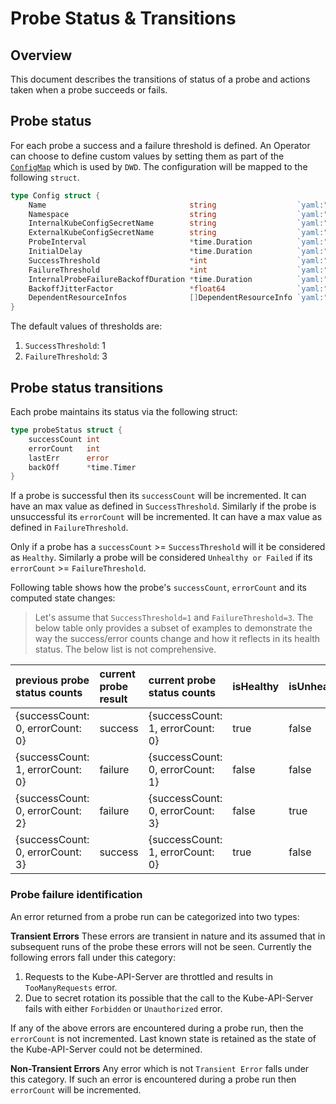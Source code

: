 # Probe Status & Transitions

## Overview

This document describes the transitions of status of a probe and actions taken when a probe succeeds or fails.

## Probe status
For each probe a success and a failure threshold is defined.
An Operator can choose to define custom values by setting them as part of the [`ConfigMap`](/example/04-dwd-prober-configmap.yaml) which is used by `DWD`. The configuration will be mapped to the following `struct`.

```go
type Config struct {
	Name                                string                  `yaml:"name"`
	Namespace                           string                  `yaml:"namespace,omitempty"`
	InternalKubeConfigSecretName        string                  `yaml:"internalKubeConfigSecretName"`
	ExternalKubeConfigSecretName        string                  `yaml:"externalKubeConfigSecretName"`
	ProbeInterval                       *time.Duration          `yaml:"probeInterval,omitempty"`
	InitialDelay                        *time.Duration          `yaml:"initialDelay,omitempty"`
	SuccessThreshold                    *int                    `yaml:"successThreshold,omitempty"`
	FailureThreshold                    *int                    `yaml:"failureThreshold,omitempty"`
	InternalProbeFailureBackoffDuration *time.Duration          `yaml:"internalProbeFailureBackoffDuration,omitempty"`
	BackoffJitterFactor                 *float64                `yaml:"backoffJitterFactor,omitempty"`
	DependentResourceInfos              []DependentResourceInfo `yaml:"dependentResourceInfos"`
}
```
The default values of thresholds are:
1. `SuccessThreshold`:  1
2. `FailureThreshold`: 3


## Probe status transitions

Each probe maintains its status via the following struct:

```go
type probeStatus struct {
	successCount int
	errorCount   int
	lastErr      error
	backOff      *time.Timer
}
```
If a probe is successful then its `successCount` will be incremented. It can have an max value as defined in `SuccessThreshold`. Similarly if the probe is unsuccessful its `errorCount` will be incremented. It can have a max value as defined in `FailureThreshold`.

Only if a probe has a `successCount` >= `SuccessThreshold` will it be considered as `Healthy`. Similarly a probe will be considered `Unhealthy or Failed` if its `errorCount` >= `FailureThreshold`.

Following table shows how the probe's `successCount`, `errorCount` and its computed state changes:

> Let's assume that `SuccessThreshold=1` and `FailureThreshold=3`. The below table only provides a subset of examples to demonstrate the way the success/error counts change and how it reflects in its health status. The below list is not comprehensive. 

| previous probe status counts | current probe result | current probe status counts | isHealthy | isUnhealthy |
| :----------- | :--------- | :----- | :----- | :----- | 
| {successCount: 0, errorCount: 0} | success | {successCount: 1, errorCount: 0} | true | false |
| {successCount: 1, errorCount: 0} | failure | {successCount: 0, errorCount: 1} | false | false |
| {successCount: 0, errorCount: 2} | failure | {successCount: 0, errorCount: 3} | false | true |
| {successCount: 0, errorCount: 3} | success | {successCount: 1, errorCount: 0} | true | false |


### Probe failure identification

An error returned from a probe run can be categorized into two types:

**Transient Errors**
These errors are transient in nature and its assumed that in subsequent runs of the probe these errors will not be seen. Currently the following errors fall under this category:
1. Requests to the Kube-API-Server are throttled and results in `TooManyRequests` error.
2. Due to secret rotation its possible that the call to the Kube-API-Server fails with either `Forbidden` or `Unauthorized` error.

If any of the above errors are encountered during a probe run, then the `errorCount` is not incremented. Last known state is retained as the state of the Kube-API-Server could not be determined.

**Non-Transient Errors**
Any error which is not `Transient Error` falls under this category. If such an error is encountered during a probe run then `errorCount` will be incremented.